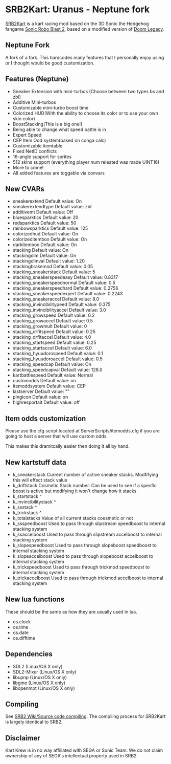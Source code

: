 # SRB2Kart: Uranus - Neptune fork

[SRB2Kart](https://srb2.org/mods/) is a kart racing mod based on the 3D Sonic the Hedgehog fangame [Sonic Robo Blast 2](https://srb2.org/), based on a modified version of [Doom Legacy](http://doomlegacy.sourceforge.net/).

## Neptune Fork
A fork of a fork. This hardcodes many features that I personally enjoy using or I thought would be good customization.

## Features (Neptune)
- Sneaker Extension with mini-turbos (Choose between two types bs and zbl)
- Additive Mini-turbos
- Customizable mini-turbo boost time
- Colorized HUD(With the ability to choose its color or to use your own skin color)
- BoostStacking(This is a big one!)
- Being able to change what speed battle is in
- Expert Speed
- CEP Item Odd system(based on conga calc)
- Customizable itemtable
- Fixed NetID conflicts
- 16-angle support for sprites 
- 512 skins support (everything player num releated was made UINT16)
- More to come!
- All added features are toggable via convars

## New CVARs
- sneakerextend Default value: On
- sneakerextendtype Default value: zbl
- additivemt Default value: Off
- bluesparktics Default value: 20
- redsparktics Default value: 50
- rainbowsparktics Default value: 125
- colorizedhud Default value: On
- colorizeditembox Default value: On
- darkitembox Default value: On
- stacking Default value:	On
- stackingdim Default value: On
- stackingdimval Default value: 1.20
- stackingbrakemod Default value: 0.05
- stacking_sneakerstack Default value: 5
- stacking_sneakerspeedeasy Default value: 0.8317
- stacking_sneakerspeednormal Default value: 0.5
- stacking_sneakerspeedhard Default value: 0.2756
- stacking_sneakerspeedexpert Default value: 0.2243
- stacking_sneakeraccel Default value: 8.0
- stacking_invincibilitypeed Default value: 0.375
- stacking_invincibilityaccel Default value: 3.0
- stacking_growspeed Default value: 0.2
- stacking_growaccel Default value: 0.5
- stacking_growmult Default value: 0
- stacking_drfitspeed Default value: 0.25
- stacking_drfitaccel Default value: 4.0
- stacking_startspeed Default value: 0.25
- stacking_startaccel Default value: 6.0
- stacking_hyuudorospeed Default value: 0.1
- stacking_hyuudoroaccel Default value: 0.5
- stacking_speedcap Default value: On
- stacking_speedcapval Default value: 128.0
- kartbattlespeed Default value: Normal
- customodds Default value: on
- itemoddsystem Default value: CEP
- lastserver Default value: ""
- pingicon Default value: on
- highresportait Default value: off

## Item odds customization
Please use the cfg script located at ServerScripts/itemodds.cfg if you are going to host a server that will use custom odds.

This makes this dramitcally easier then doing it all by hand.

## New kartstuff data
- k_sneakerstack Current number of active sneaker stacks. Modfifying this will effect stack value
- k_driftstack Cosmetic Stack number. Can be used to see if a specfic boost is active but modifying it won't change how it stacks
- k_startstack ^
- k_invincibilitystack ^
- k_ssstack  ^
- k_trickstack ^
- k_totalstacks Value of all current stacks coesmetic or not
- k_ssspeedboost Used to pass through slipstream speedboost to internal stacking system
- k_ssaccelboost Used to pass through slipstream accelboost to internal stacking system
- k_slopespeedboost Used to pass through slopeboost speedboost to internal stacking system
- k_slopeaccelboost Used to pass through slopeboost accelboost to internal stacking system
- k_trickspeedboost Used to pass through trickmod speedboost to internal stacking system
- k_trickaccelboost Used to pass through trickmod accelboost to internal stacking system


## New lua functions

These should be the same as how they are usually used in lua.
- os.clock
- os.time
- os.date
- os.difftime

## Dependencies
- SDL2 (Linux/OS X only)
- SDL2-Mixer (Linux/OS X only)
- libupnp (Linux/OS X only)
- libgme (Linux/OS X only)
- libopenmpt (Linux/OS X only)

## Compiling

See [SRB2 Wiki/Source code compiling](http://wiki.srb2.org/wiki/Source_code_compiling). The compiling process for SRB2Kart is largely identical to SRB2.

## Disclaimer
Kart Krew is in no way affiliated with SEGA or Sonic Team. We do not claim ownership of any of SEGA's intellectual property used in SRB2.
